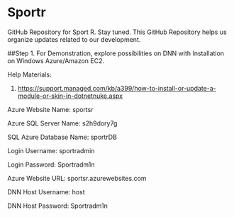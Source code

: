 # Sportr
GitHub Repository for Sport R.
Stay tuned. This GitHub Repository helps us organize updates related to our development. 

##Step 1. For Demonstration, explore possibilities on DNN with Installation on Windows Azure/Amazon EC2.

Help Materials:

1) https://support.managed.com/kb/a399/how-to-install-or-update-a-module-or-skin-in-dotnetnuke.aspx 


Azure Website Name: sportsr

Azure SQL Server Name: s2h9dory7g

SQL Azure Database Name: sportrDB

Login Username: sportradmin

Login Password: Sportradm1n

Azure Website URL: sportsr.azurewebsites.com

DNN Host Username: host

DNN Host Password: Sportradm1n

